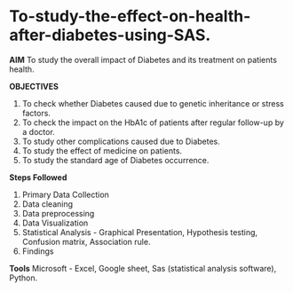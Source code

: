 # To-study-the-effect-on-health-after-diabetes-using-SAS.

**AIM**
  To study the overall impact of Diabetes and its treatment on patients health.

**OBJECTIVES**
 1. To check whether Diabetes caused due to genetic inheritance or stress factors.
 2. To check the impact on the HbA1c of patients after regular follow-up by a doctor.
 3. To study other complications caused due to Diabetes.
 4. To study the effect of medicine on patients.
 5. To study the standard age of Diabetes occurrence.

**Steps Followed**
  1. Primary Data Collection
  2. Data cleaning
  3. Data preprocessing
  4. Data Visualization
  5. Statistical Analysis - Graphical Presentation, Hypothesis testing, Confusion matrix, Association rule.
  6. Findings

**Tools**
  Microsoft - Excel, Google sheet, Sas (statistical analysis software), Python.


